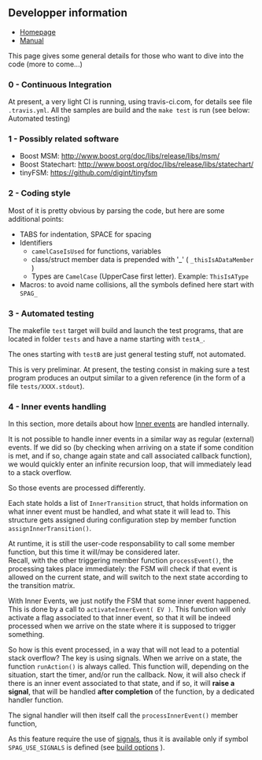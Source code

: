 ## Developper information

- [Homepage](https://github.com/skramm/spaghetti)
- [Manual](spaghetti_manual.md)

This page gives some general details for those who want to dive into the code
(more to come...)

### 0 - Continuous Integration

At present, a very light CI is running, using travis-ci.com, for details see file `.travis.yml`.
All the samples are build and the `make test` is run (see below: Automated testing)


### 1 - Possibly related software

 - Boost MSM: http://www.boost.org/doc/libs/release/libs/msm/
 - Boost Statechart: http://www.boost.org/doc/libs/release/libs/statechart/
 - tinyFSM: https://github.com/digint/tinyfsm


### 2 - Coding style

Most of it is pretty obvious by parsing the code, but here are some additional points:

* TABS for indentation, SPACE for spacing
* Identifiers
  * `camelCaseIsUsed` for functions, variables
  * class/struct member data is prepended with '_' ( `_thisIsADataMember` )
  * Types are `CamelCase` (UpperCase first letter). Example: `ThisIsAType`
* Macros: to avoid name collisions, all the symbols defined here start with `SPAG_`

### 3 - Automated testing

The makefile `test` target will build and launch the test programs, that are located in folder `tests` and have a name starting with `testA_`.

The ones starting with `testB` are just general testing stuff, not automated.

This is very preliminar.
At present, the testing consist in making sure a test program produces an output similar to a given reference
(in the form of a file `tests/XXXX.stdout`).


<a name="inner_events"></a>
### 4 - Inner events handling

In this section, more details about how [Inner events](spaghetti_manual.md#inner_events) are handled internally.

It is not possible to handle inner events in a similar way as regular (external) events.
If we did so (by checking when arriving on a state if some condition is met, and if so, change again state and call associated callback function),
we would quickly enter an infinite recursion loop, that will immediately lead to a stack overflow.

So those events are processed differently.

Each state holds a list of `InnerTransition` struct, that holds information on what inner event must be handled, and what state it will lead to.
This structure gets assigned during configuration step by member function `assignInnerTransition()`.

At runtime, it is still the user-code responsability to call some member function, but this time it will/may be considered later.<br>
Recall, with the other triggering member function `processEvent()`, the processing takes place immediately:
the FSM will check if that event is allowed on the current state, and will switch to the next state according to the transition matrix.<br>

With Inner Events, we just notify the FSM that some inner event happened.
This is done by a call to `activateInnerEvent( EV )`.
This function will only activate a flag associated to that inner event, so that it will be indeed processed when we arrive on the state where it is supposed to trigger something.

So how is this event processed, in a way that will not lead to a potential stack overflow?
The key is using signals.
When we arrive on a state, the function `runAction()` is always called.
This function will, depending on the situation, start the timer, and/or run the callback.
Now, it will also check if there is an inner event associated to that state, and if so, it will
**raise a signal**, that will be handled **after completion** of the function, by a dedicated handler function.

The signal handler will then itself call the `processInnerEvent()` member function,

As this feature require the use of
[signals](https://en.wikipedia.org/wiki/Signal_(IPC)),
thus it is available only if symbol `SPAG_USE_SIGNALS` is defined (see [build options](spaghetti_options.md) ).



